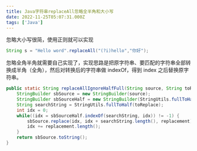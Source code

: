 ```yaml
---
title: Java字符串replaceAll忽略全半角和大小写
date: 2022-11-25T05:07:31.000Z
tags: ['Java']
---
```

  
忽略大小写很简，使用正则就可以实现

```java
String s = "Hello word".replaceAll("(?i)hello","你好");
```

忽略全角半角就需要自己实现了，实现思路是把原字符串、要匹配的字符串全部转换成半角（全角），然后对转换后的字符串做 indexOf，得到 index 之后替换原字符串。

```java
public static String replaceAllIgnoreHalfFull(String source, String toReplace, String replacement) {
    StringBuilder sbSource = new StringBuilder(source);
    StringBuilder sbSourceHalf = new StringBuilder(StringUtils.fullToHalf(source));
    String searchString = StringUtils.fullToHalf(toReplace);
    int idx = 0;
    while((idx = sbSourceHalf.indexOf(searchString, idx)) != -1) {
        sbSource.replace(idx, idx + searchString.length(), replacement);
        idx += replacement.length();
    }
    return sbSource.toString();
}
```